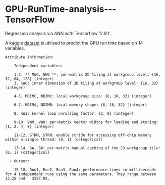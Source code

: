 # GPU-RunTime-analysis---TensorFlow
Regression analysis via ANN with Tensorflow '2.9.1'.

A kaggle [dataset](https://www.kaggle.com/code/miquel0/gpu-runtime-analysis) is utilised to predict the GPU run time based on 14 variables.

```
Attribute Information:

  - Independent variables:
  
    1-2. ** MWG, NWG **: per-matrix 2D tiling at workgroup level: {16, 32, 64, 128} (integer)
    3. KWG: inner dimension of 2D tiling at workgroup level: {16, 32} (integer)
    
    4-5. MDIMC, NDIMC: local workgroup size: {8, 16, 32} (integer)
    
    6-7. MDIMA, NDIMB: local memory shape: {8, 16, 32} (integer)
    
    8. KWI: kernel loop unrolling factor: {2, 8} (integer)
    
    9-10. VWM, VWN: per-matrix vector widths for loading and storing: {1, 2, 4, 8} (integer)
    
    11-12. STRM, STRN: enable stride for accessing off-chip memory within a single thread: {0, 1} (categorical)
    
    13-14. SA, SB: per-matrix manual caching of the 2D workgroup tile: {0, 1} (categorical)

  - Output:
  
    15-18. Run1, Run2, Run3, Run4: performance times in milliseconds for 4 independent runs using the same parameters. They range between 13.25 and   3397.08.
```


